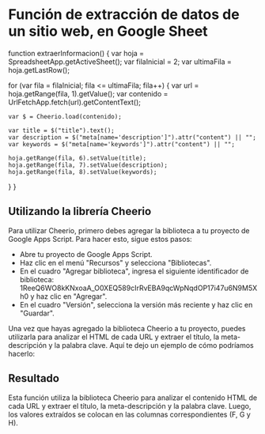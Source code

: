 # Función de extracción de datos de un sitio web, en Google Sheet

function extraerInformacion() {
  var hoja = SpreadsheetApp.getActiveSheet();
  var filaInicial = 2;
  var ultimaFila = hoja.getLastRow();
  
  for (var fila = filaInicial; fila <= ultimaFila; fila++) {
    var url = hoja.getRange(fila, 1).getValue();
    var contenido = UrlFetchApp.fetch(url).getContentText();
    
    var $ = Cheerio.load(contenido);
    
    var title = $("title").text();
    var description = $("meta[name='description']").attr("content") || "";
    var keywords = $("meta[name='keywords']").attr("content") || "";
    
    hoja.getRange(fila, 6).setValue(title);
    hoja.getRange(fila, 7).setValue(description);
    hoja.getRange(fila, 8).setValue(keywords);
  }
}

## Utilizando la librería Cheerio

Para utilizar Cheerio, primero debes agregar la biblioteca a tu proyecto de Google Apps Script. Para hacer esto, sigue estos pasos:

- Abre tu proyecto de Google Apps Script.
- Haz clic en el menú "Recursos" y selecciona "Bibliotecas".
- En el cuadro "Agregar biblioteca", ingresa el siguiente identificador de biblioteca: 1ReeQ6WO8kKNxoaA_O0XEQ589cIrRvEBA9qcWpNqdOP17i47u6N9M5Xh0 y haz clic en "Agregar".
- En el cuadro "Versión", selecciona la versión más reciente y haz clic en "Guardar".

Una vez que hayas agregado la biblioteca Cheerio a tu proyecto, puedes utilizarla para analizar el HTML de cada URL y extraer el título, la meta-descripción y la palabra clave. Aquí te dejo un ejemplo de cómo podríamos hacerlo:

## Resultado

Esta función utiliza la biblioteca Cheerio para analizar el contenido HTML de cada URL y extraer el título, la meta-descripción y la palabra clave. Luego, los valores extraídos se colocan en las columnas correspondientes (F, G y H).
